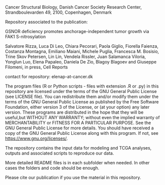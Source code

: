 Cancer Structural Biology, Danish Cancer Society Research Center, Strandboulevarden 49, 2100, Copenhagen, Denmark
  
Repository associated to the publication:


GSNOR deficiency promotes anchorage-independent tumor growth via FAK1 S-nitrosylation

Salvatore Rizza, Luca Di Leo, Chiara Pecorari, Paola Giglio, Fiorella Faienza, Costanza Montagna, Emiliano Maiani, Michele Puglia, Francesca M. Bosisio, Trine Skov Petersen, Lin Lin, Vendela Rissler, Juan Salamanca Viloria, Yonglun Luo, Elena Papaleo, Daniela De Zio, Blagoy Blagoev and Giuseppe Filomeni, in press, Cell Reports

contact for repository:  elenap-at-cancer.dk


The program files (R or Python scripts - files with extension .R or .py) in this repository are licensed under the terms of the GNU General Public License (see LICENSE file). You can redistribute them and/or modify them under the terms of the GNU General Public License as published by the Free Software Foundation, either version 3 of the License, or (at your option) any later version. These programs are distributed in the hope that they will be useful,but WITHOUT ANY WARRANTY; without even the implied warranty of MERCHANTABILITY or FITNESS FOR A PARTICULAR PURPOSE. See the GNU General Public License for more details. You should have received a copy of the GNU General Public License along with this program. If not, see https://www.gnu.org/licenses/.


The repository contains the input data for modeling and TCGA analyses, outputs and associated scripts to reproduce our data. 

More detailed README files is in each subfolder when needed. In other cases the folders and code should be enough.

Please cite our publication if you use the material in this repository.


